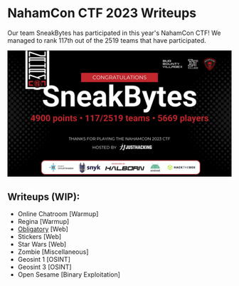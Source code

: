 # NahamCon CTF 2023 Writeups

Our team SneakBytes has participated in this year's NahamCon CTF! We managed to rank 117th  out of the 2519 teams that have participated.

![SneakBytes](./c27cbab810f5b0c842810218b078fae37f07c3d047e84ffe3f2297767daf5368.png)

## Writeups (WIP):
- Online Chatroom  [Warmup]
- Regina [Warmup]
- [Obligatory](./Obligatory/) [Web]
- Stickers [Web]
- Star Wars [Web]
- Zombie [Miscellaneous]
- Geosint 1 [OSINT]
- Geosint 3 [OSINT]
- Open Sesame [Binary Exploitation]
